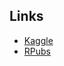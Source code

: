 ## Links 
<ul>
    <li><a href = "https://www.kaggle.com/aquaregis32/text-mining-rmarkdown">Kaggle</a></li>
    <li><a href = "https://rpubs.com/aquaregis32/textmining_analysisfor_autocomplete_byAR32">RPubs</a></li>
</ul
